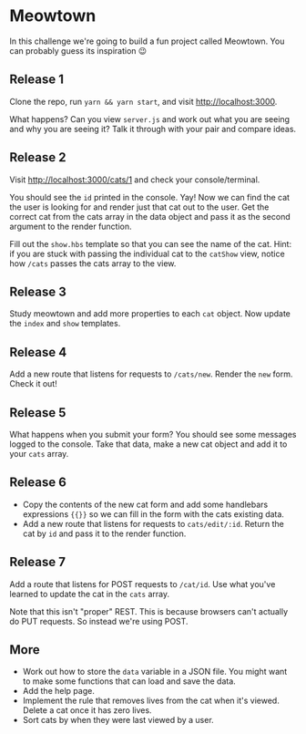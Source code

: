 # Meowtown

In this challenge we're going to build a fun project called Meowtown. You can probably guess its inspiration :wink:


## Release 1

Clone the repo, run `yarn && yarn start`, and visit [http://localhost:3000](http://localhost:3000).

What happens? Can you view `server.js` and work out what you are seeing and why you are seeing it? Talk it through with your pair and compare ideas.


## Release 2

Visit [http://localhost:3000/cats/1](http://localhost:3000/cats/1) and check your console/terminal.

You should see the `id` printed in the console. Yay! Now we can find the cat the user is looking for and render just that cat out to the user. Get the correct cat from the cats array in the data object and pass it as the second argument to the render function.

Fill out the `show.hbs` template so that you can see the name of the cat. Hint: if you are stuck with passing the individual cat to the `catShow` view, notice how `/cats` passes the cats array to the view.


## Release 3

Study meowtown and add more properties to each `cat` object. Now update the `index` and `show` templates.


## Release 4

Add a new route that listens for requests to `/cats/new`. Render the `new` form. Check it out!


## Release 5

What happens when you submit your form? You should see some messages logged to the console. Take that data, make a new cat object and add it to your `cats` array.


## Release 6

* Copy the contents of the new cat form and add some handlebars expressions `{{}}` so we can fill in the form with the cats existing data.
* Add a new route that listens for requests to `cats/edit/:id`. Return the cat by `id` and pass it to the render function.


## Release 7

Add a route that listens for POST requests to `/cat/id`. Use what you've learned to update the cat in the `cats` array.

Note that this isn't "proper" REST. This is because browsers can't actually do PUT requests. So instead we're using POST.

## More

* Work out how to store the `data` variable in a JSON file. You might want to make some functions that can load and save the data.
* Add the help page.
* Implement the rule that removes lives from the cat when it's viewed. Delete a cat once it has zero lives.
* Sort cats by when they were last viewed by a user.


